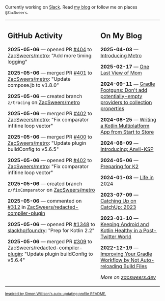 Currently working on [Slack](https://slack.com/). Read [my blog](https://zacsweers.dev/) or follow me on places `@ZacSweers`.

<table><tr><td valign="top" width="60%">

## GitHub Activity
<!-- githubActivity starts -->
**2025-05-06** — opened PR [#404](https://github.com/ZacSweers/metro/pull/404) to [ZacSweers/metro](https://github.com/ZacSweers/metro): "Add more timing logging"

**2025-05-06** — merged PR [#401](https://github.com/ZacSweers/metro/pull/401) to [ZacSweers/metro](https://github.com/ZacSweers/metro): "Update compose.jb to v1.8.0"

**2025-05-06** — created branch `z/tracing` on [ZacSweers/metro](https://github.com/ZacSweers/metro)

**2025-05-06** — merged PR [#402](https://github.com/ZacSweers/metro/pull/402) to [ZacSweers/metro](https://github.com/ZacSweers/metro): "Fix comparator infitine loop vector"

**2025-05-06** — merged PR [#400](https://github.com/ZacSweers/metro/pull/400) to [ZacSweers/metro](https://github.com/ZacSweers/metro): "Update plugin buildConfig to v5.6.5"

**2025-05-06** — opened PR [#402](https://github.com/ZacSweers/metro/pull/402) to [ZacSweers/metro](https://github.com/ZacSweers/metro): "Fix comparator infitine loop vector"

**2025-05-06** — created branch `z/fixComparator` on [ZacSweers/metro](https://github.com/ZacSweers/metro)

**2025-05-06** — commented on [#312](https://github.com/ZacSweers/redacted-compiler-plugin/pull/312#issuecomment-2853385792) in [ZacSweers/redacted-compiler-plugin](https://github.com/ZacSweers/redacted-compiler-plugin)

**2025-05-06** — opened PR [#1348](https://github.com/slackhq/foundry/pull/1348) to [slackhq/foundry](https://github.com/slackhq/foundry): "Prep for Kotlin 2.2"

**2025-05-06** — merged PR [#309](https://github.com/ZacSweers/redacted-compiler-plugin/pull/309) to [ZacSweers/redacted-compiler-plugin](https://github.com/ZacSweers/redacted-compiler-plugin): "Update plugin buildConfig to v5.6.4"
<!-- githubActivity ends -->
</td><td valign="top" width="40%">

## On My Blog
<!-- blog starts -->
**2025-04-03** — [Introducing Metro](https://www.zacsweers.dev/introducing-metro/)

**2025-02-17** — [One Last View of Mom](https://www.zacsweers.dev/one-last-view-of-mom/)

**2024-09-11** — [Gradle Footguns: Don't add potentially-empty providers to collection properties](https://www.zacsweers.dev/gradle-footgun-adding-empty-providers-to-collection-properties/)

**2024-08-25** — [Writing a Kotlin Multiplatform App from Start to Store](https://www.zacsweers.dev/writing-a-kotlin-multiplatform-app-from-start-to-store/)

**2024-08-09** — [Introducing: Anvil-KSP](https://www.zacsweers.dev/introducing-anvil-ksp/)

**2024-05-06** — [Preparing for K2](https://www.zacsweers.dev/preparing-for-k2/)

**2024-01-03** — [Life in 2024](https://www.zacsweers.dev/life-in-2024/)

**2023-07-09** — [Catching Up on CatchUp: 2023](https://www.zacsweers.dev/catching-up-on-catchup-2023/)

**2023-01-10** — [Keeping Android and Kotlin Healthy in a Post-Twitter World](https://www.zacsweers.dev/keeping-android-healthy/)

**2022-12-19** — [Improving Your Gradle Workflow by Not Auto-reloading Build Files](https://www.zacsweers.dev/improving-your-workflow-by-not-auto-reloading-build-files/)
<!-- blog ends -->
_More on [zacsweers.dev](https://zacsweers.dev/)_
</td></tr></table>

<sub><a href="https://simonwillison.net/2020/Jul/10/self-updating-profile-readme/">Inspired by Simon Willison's auto-updating profile README.</a></sub>